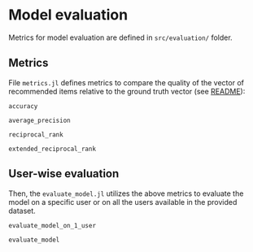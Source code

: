 # Model evaluation

Metrics for model evaluation are defined in `src/evaluation/` folder. 

## Metrics
File `metrics.jl` defines metrics to compare the quality of the vector of recommended items relative to the ground truth vector (see [README](index.md)):

```@docs
accuracy
```

```@docs
average_precision
```

```@docs
reciprocal_rank
```

```@docs
extended_reciprocal_rank
```

## User-wise evaluation
Then, the `evaluate_model.jl` utilizes the above metrics to evaluate the model on a specific user or on all the users available in the provided dataset.

```@docs
evaluate_model_on_1_user
```

```@docs
evaluate_model
```